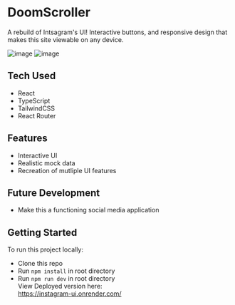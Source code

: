 # DoomScroller
A rebuild of Intsagram's UI! Interactive buttons, and responsive design that makes this site viewable on any device. <br>

 ![image](https://github.com/user-attachments/assets/d3ebbf32-c0c1-48af-8251-876bfeb7acd5)
 ![image](https://github.com/user-attachments/assets/1de8346c-7211-4738-a834-142e15ee008c)

## Tech Used
- React
- TypeScript
- TailwindCSS
- React Router

## Features
- Interactive UI
- Realistic mock data
- Recreation of mutliple UI features

## Future Development
- Make this a functioning social media application

## Getting Started
To run this project locally:
- Clone this repo
- Run `npm install` in root directory
- Run `npm run dev` in root directory <br>
View Deployed version here: <br>
https://instagram-ui.onrender.com/
